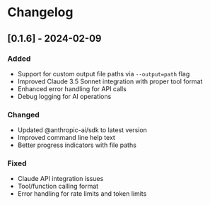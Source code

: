 # Changelog

## [0.1.6] - 2024-02-09

### Added
- Support for custom output file paths via `--output=path` flag
- Improved Claude 3.5 Sonnet integration with proper tool format
- Enhanced error handling for API calls
- Debug logging for AI operations

### Changed
- Updated @anthropic-ai/sdk to latest version
- Improved command line help text
- Better progress indicators with file paths

### Fixed
- Claude API integration issues
- Tool/function calling format
- Error handling for rate limits and token limits 